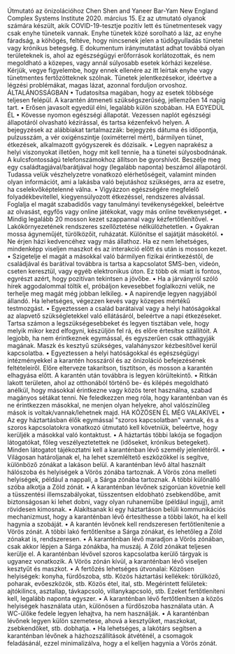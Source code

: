Útmutató az önizolációhoz
Chen Shen and Yaneer Bar-Yam
New England Complex Systems Institute
2020\. március 15.
Ez az utmutató olyanok számára készült, akik COVID-19-tesztje pozitív lett és tünetmentesek vagy csak enyhe tüneteik vannak.
Enyhe tünetek közé sorolható a láz, az enyhe fáradság, a köhögés, feltéve, hogy nincsenek jelen a tüdőgyulladás tünetei vagy krónikus betegség.
E dokumentum iránymutatást adhat továbbá olyan területeknek is, ahol az egészségügyi erőforrások korlátozottak, és nem megoldható a közepes, vagy annál súlyosabb esetek kórházi kezelése.
Kérjük, vegye figyelembe, hogy ennek ellenére az itt leírtak enyhe vagy tünetmentes fertőzötteknek szólnak.
Tünetek jelentkezésekor, ideértve a légzési problémákat, magas lázat, azonnal forduljon orvoshoz.
ÁLTALÁNOSSÁGBAN
• Tudatosítsa magában, hogy az esetek többsége teljesen felépül. A karantén átmeneti szükségszerűség, jellemzően 14 napig tart.
• Erősen javasolt egyedül élni, legalább külön szobában.
HA EGYEDÜL ÉL
• Kövesse nyomon egészségi állapotát. Vezessen naplót egészségi állapotáról olvasható kézírással, és tartsa kézenfekvő helyen. A bejegyzések az alábbiakat tartalmazzák: bejegyzés dátuma és időpontja, pulzusszám, a vér oxigénszintje (oximéterrel mért), bármilyen tünet,
étkezések, alkalmazott gyógyszerek és dózisaik.
• Legyen naprakész a helyi viszonyokat illetően, hogy mit kell tennie, ha a tünetei súlyosbodnának.
A kulcsfontosságú telefonszámokhoz állítson be gyorshívót.
Beszélje meg egy családtagjával/barátjával hogy (legalább naponta) beszámol állapotáról.
Tudassa velük vészhelyzetre vonatkozó elérhetőségeit, valamint minden olyan információt, ami a lakásba való bejutáshoz szükséges, arra az esetre, ha cselekvőképtelenné válna.
• Vigyázzon egészségére megfelelő folyadékbevitellel, kiegyensúlyozott étkezéssel, rendszeres alvással.
Foglalja el magát szabadidős vagy tanulmányi tevékenységekkel, beleértve az olvasást, 
egyfős vagy online játékokat, vagy más online tevékenységet.
• Mindig legalább 20 mosson kezet szappannal vagy kézfertőtlenítővel. 
• Lakókörnyezetének rendszeres szellőztetése nélkülözhetetlen.
• Gyakran mossa ágyneműjét, türölközőit, ruházatát. Különítse el sajátját másokétól.
• Ne érjen házi kedvencéhez vagy más állathoz.
Ha ez nem lehetséges, mindenképp viseljen maszkot és az interakció előtt és után is mosson kezet.
• Szigetelje el magát a másokkal való bármilyen fizikai érintkezéstől, de családjával és barátival továbbra is tartsa a kapcsolatot SMS-ben, videón, cseten keresztül, vagy egyéb elektronikus úton.
Ez több ok miatt is fontos, egyrészt azért, hogy pozitívan tekintsen a jövőbe.
• Ha a járványról szóló hírek aggodalommal töltik el, próbáljon kevesebbet foglalkozni velük, ne terhelje meg magát még jobban lelkileg.
• A napirendje legyen nagyjából állandó.
Ha lehetséges, végezzen kevés vagy közepes mértékű testmozgást.
• Egyeztessen a család barátaival vagy a helyi hatóságokkal az alapvető szükségletekkel való ellátásáról, beleértve a napi étkezéseket.
Tartsa számon a legszükségesebbeket és legyen tisztában vele, hogy melyik mikor kezd elfogyni, készüljön fel rá, és előre értesítse szállítóit. A legjobb, ha nem érintkeznek egymással, és egyszerűen csak otthagyják magának. Maszk és kesztyű szükséges, valahányszor kézbesítővel kerül kapcsolatba.
• Egyeztessen a helyi hatóságokkal és egészségügyi intézményekkel a karantén hosszáról és az önizoláció befejezésének feltételeiről.
Előre elterveze takarítson, tisztítson, és mosson a karantén elhagyása előtt.
A karantén után továbbra is legyen körültekintő.
• Ritkán lakott területen, ahol az otthonából történő be- és kilépés megoldható anélkül, hogy másokkal érintkezne vagy közös teret használna, szabad magányos sétákat tenni.
Ne feledkezzen meg róla, hogy karanténban van és ne érintkezzen másokkal, ne menjen olyan helyekre, ahol valószínűleg mások is voltak/vannak/lehetnek majd.
HA KÖZÖSEN ÉL MÉG VALAKIVEL
• Az egy háztartásban élők egymással "szoros kapcsolatban" vannak, és a szoros kapcsolatokra vonatkozó útmutató kell követniük, beleértve, hogy kerüljék a másokkal való kontaktust.
• A háztartás többi lakója se fogadjon látogatókat, főleg veszélyeztetettek ne (időseket, krónikus betegeket).
Minden látogatot tájékoztatni kell a karanténban lévő személy jelenlétéről.
• Világosan határoljanak el, ha lehet szemléltető eszközökkel is segítve, különböző zónákat a lakáson belül.
A karanténban lévő által használt hálószoba és helyiségek a Vörös zónába tartoznak.
A Vörös zóna melleti helyiségek, például a nappali, a Sárga zónába tartoznak. A többi különálló szóba alkotja a Zöld zónát.
• A karanténban lévőnek szigorúan követnie kell a tüsszentési illemszabályokat, tüsszentsen eldobható zsebkendőbe, amit biztonságosan ki lehet dobni, vagy olyan ruhaneműbe (például ingujj), amit rövidesen kimosnak.
• Alakítsanak ki egy háztartáson belüli kommunikációs mechanizmust, hogy a karanténban lévő értesíthesse a többi lakót, ha el kell hagynia a szobáját.
• A karantén lévőnek kell rendszeresen fertőtlenítenie a Vörös zónát. A többi lakó fertőtlenítse a Sárga zónákat, és lehetőleg a Zöld zónakat is, rendszeresen.
• A karanténban lévő maradjon a Vörös zónában, csak akkor lépjen a Sárga zónákba, ha muszáj.
A Zöld zónákat teljesen kerülje el.
A karanténban lévővel szoros kapcsolatba kerülő tárgyak is ugyanez vonatkozik.
A Vörös zónán kívül, a karanténban lévő viseljen kesztyűt és maszkot.
• A fertőzés lehetséges útvonalai: Közösen helyiségek: konyha, fürdőszoba, stb. Közös háztartási kellékek: törülköző, poharak,
evőeszközök, stb. Közös étel, ital, stb. Megérintett felületek: ajtókilincs, asztallap, távkapcsoló, villanykapcsoló, stb. Ezeket fertőtleníteni kell, legalább naponta egyszer.
• A karanténban lévő fertőtlenítsen a közös helyiségek használata után, különösen a fürdőszoba használata után. A WC-ülőke fedele legyen lehajtva, ha nem használják.
• A karanténban lévőnek legyen külön szemetese, ahová a kesztyűket, maszkokat, zsebkendőket, stb. dobhatja.
• Ha lehetséges, a lakótárs segítsen a karanténban lévőnek a házhozszállítások átvéténél, a csomagok feladásánál, ezzel minimalizálva, hogy a el kelljen hagynia a Vörös zónát.

